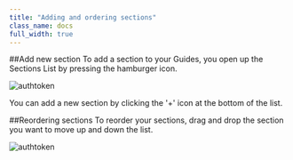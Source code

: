 ```yaml
---
title: "Adding and ordering sections"
class_name: docs
full_width: true
---
```


##Add new section
To add a section to your Guides, you open up the Sections List by pressing the hamburger icon. 

<img alt="authtoken" src="/img/docs/guides/add-section.png" class="simple"/>

You can add a new section by clicking the '+' icon at the bottom of the list.

##Reordering sections
To reorder your sections, drag and drop the section you want to move up and down the list.

<img alt="authtoken" src="/img/docs/guides/reorder.png" class="simple"/>
